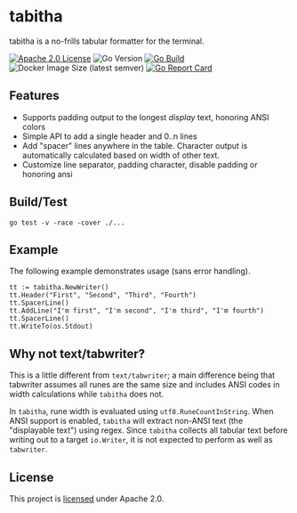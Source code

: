 # tabitha

tabitha is a no-frills tabular formatter for the terminal.

[![Apache 2.0 License](https://img.shields.io/badge/License-Apache%202.0-blue)](./LICENSE)
![Go Version](https://img.shields.io/github/go-mod/go-version/jimschubert/tabitha)
[![Go Build](https://github.com/jimschubert/tabitha/actions/workflows/build.yml/badge.svg)](https://github.com/jimschubert/tabitha/actions/workflows/build.yml)
![Docker Image Size (latest semver)](https://img.shields.io/docker/image-size/jimschubert/tabitha?color=orange&label=Docker%20Image%20Size)
[![Go Report Card](https://goreportcard.com/badge/github.com/jimschubert/tabitha)](https://goreportcard.com/report/github.com/jimschubert/tabitha)

## Features

* Supports padding output to the longest _display_ text, honoring ANSI colors
* Simple API to add a single header and 0..n lines
* Add "spacer" lines anywhere in the table. Character output is automatically calculated based on width of other text.
* Customize line separator, padding character, disable padding or honoring ansi

## Build/Test

```shell
go test -v -race -cover ./...
```

## Example

The following example demonstrates usage (sans error handling).
```
tt := tabitha.NewWriter()
tt.Header("First", "Second", "Third", "Fourth")
tt.SpacerLine()
tt.AddLine("I'm first", "I'm second", "I'm third", "I'm fourth")
tt.SpacerLine()
tt.WriteTo(os.Stdout)
```

## Why not text/tabwriter?

This is a little different from `text/tabwriter`; a main difference being that tabwriter assumes all runes are the same size and includes ANSI codes in width calculations while `tabitha` does not.

In `tabitha`, rune width is evaluated using `utf8.RuneCountInString`. When ANSI support is enabled, `tabitha` will extract non-ANSI text (the "displayable text") using regex. Since `tabitha` collects all tabular text before writing out to a target `io.Writer`, it is not expected to perform as well as `tabwriter`.

## License

This project is [licensed](./LICENSE) under Apache 2.0.

